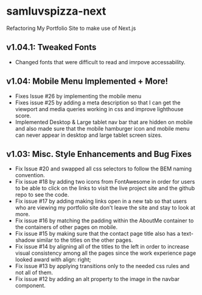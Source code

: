 # samluvspizza-next
 Refactoring My Portfolio Site to make use of Next.js
 
## v1.04.1: Tweaked Fonts
- Changed fonts that were difficult to read and imrpove accessability.
 
## v1.04: Mobile Menu Implemented + More!
- Fixes Issue #26 by implementing the mobile menu
- Fixes issue #25 by adding a meta description so that I can get the viewport and media queries working in css and improve lighthouse score.
- Implemented Desktop & Large tablet nav bar that are hidden on mobile and also made sure that the mobile hamburger icon and mobile menu can never appear in desktop and large tablet screen sizes.

## v1.03: Misc. Style Enhancements and Bug Fixes
- Fix Issue #20 and swapped all css selectors to follow the BEM naming convention.
- Fix issue #18 by adding two icons from FontAwesome in order for users to be able to click on the links to visit the live project site and the github repo to see the code.
- Fix issue #17 by adding making links open in a new tab so that users who are viewing my portfolio site don't leave the site and stay to look at more.
- Fix issue #16 by matching the padding within the AboutMe container to the containers of other pages on mobile.
- Fix issue #15 by making sure that the contact page title also has a text-shadow similar to the titles on the other pages.
- Fix issue #14 by aligning all of the titles to the left in order to increase visual consistency among all the pages since the work experience page looked award with align: right;
- Fix issue #13 by applying transitions only to the needed css rules and not all of them.
- Fix issue #12 by adding an alt property to the image in the navbar component.
